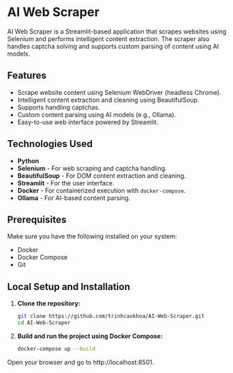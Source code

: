 # AI Web Scraper

AI Web Scraper is a Streamlit-based application that scrapes websites using Selenium and performs intelligent content extraction. The scraper also handles captcha solving and supports custom parsing of content using AI models.

## Features

- Scrape website content using Selenium WebDriver (headless Chrome).
- Intelligent content extraction and cleaning using BeautifulSoup.
- Supports handling captchas.
- Custom content parsing using AI models (e.g., Ollama).
- Easy-to-use web interface powered by Streamlit.

## Technologies Used

- **Python**
- **Selenium** - For web scraping and captcha handling.
- **BeautifulSoup** - For DOM content extraction and cleaning.
- **Streamlit** - For the user interface.
- **Docker** - For containerized execution with `docker-compose`.
- **Ollama** - For AI-based content parsing.

## Prerequisites

Make sure you have the following installed on your system:

- Docker
- Docker Compose
- Git

## Local Setup and Installation

1. **Clone the repository:**

   ```bash
   git clone https://github.com/trinhcaokhoa/AI-Web-Scraper.git
   cd AI-Web-Scraper

2. **Build and run the project using Docker Compose:**

   ```bash
   docker-compose up --build

  Open your browser and go to http://localhost:8501.

